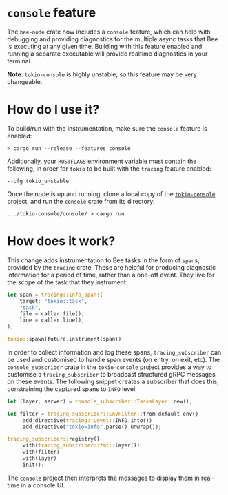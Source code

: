 # `console` feature
The `bee-node` crate now includes a `console` feature, which can help with debugging and providing diagnostics for the multiple async tasks that Bee is executing at any given time. Building with this feature enabled and running a separate executable will provide realtime diagnostics in your terminal.

**Note**: `tokio-console` is highly unstable, so this feature may be very changeable.



# How do I use it?
To build/run with the instrumentation, make sure the `console` feature is enabled:
```
> cargo run --release --features console
```
Additionally, your `RUSTFLAGS` environment variable must contain the following, in order for `tokio` to be built with the `tracing` feature enabled:
```
--cfg tokio_unstable
```
Once the node is up and running, clone a local copy of the [`tokio-console`](https://github.com/tokio-rs/console) project, and run the `console` crate from its directory:
```
.../tokio-console/console/ > cargo run
```

# How does it work?
This change adds instrumentation to Bee tasks in the form of `span`s, provided by the `tracing` crate. These are helpful for producing diagnostic information for a period of time, rather than a one-off event. They live for the scope of the task that they instrument:
```rust
let span = tracing::info_span!(
    target: "tokio::task", 
    "task", 
    file = caller.file(), 
    line = caller.line(),
);

tokio::spawn(future.instrument(span))
```
In order to collect information and log these spans, `tracing_subscriber` can be used and customised to handle span events (on entry, on exit, etc). The `console_subscriber` crate in the `tokio-console` project provides a way to customise a `tracing_subscriber` to broadcast structured gRPC messages on these events. The following snippet creates a subscriber that does this, constraining the captured spans to `INFO` level:
```rust
let (layer, server) = console_subscriber::TasksLayer::new();

let filter = tracing_subscriber::EnvFilter::from_default_env()
    .add_directive(tracing::Level::INFO.into())
    .add_directive("tokio=info".parse().unwrap());

tracing_subscriber::registry()
    .with(tracing_subscriber::fmt::layer())
    .with(filter)
    .with(layer)
    .init();
```
The `console` project then interprets the messages to display them in real-time in a console UI.
